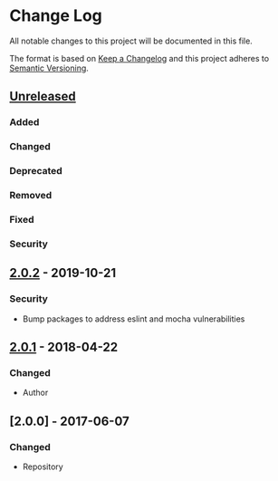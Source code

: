 # Change Log
All notable changes to this project will be documented in this file.

The format is based on [Keep a Changelog](http://keepachangelog.com/)
and this project adheres to [Semantic Versioning](http://semver.org/).

## [Unreleased]

### Added

### Changed

### Deprecated

### Removed

### Fixed

### Security


## [2.0.2] - 2019-10-21

### Security
- Bump packages to address eslint and mocha vulnerabilities


## [2.0.1] - 2018-04-22

### Changed
- Author


## [2.0.0] - 2017-06-07

### Changed
- Repository


[Unreleased]: https://github.com/ianfixes/spelling/compare/v2.0.2...HEAD
[2.0.2]: https://github.com/ianfixes/spelling/compare/v2.0.1...v2.0.2
[2.0.1]: https://github.com/ianfixes/spelling/releases/tag/v2.0.0
